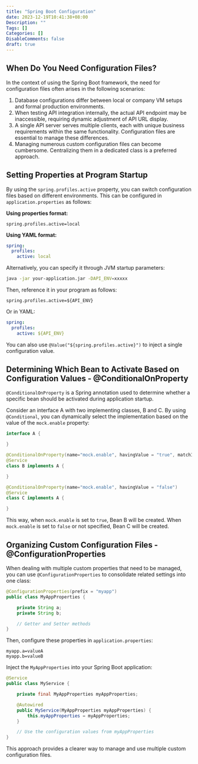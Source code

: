 ```yaml
---
title: "Spring Boot Configuration"
date: 2023-12-19T10:41:38+08:00
Description: ""
Tags: []
Categories: []
DisableComments: false
draft: true
---
```

## When Do You Need Configuration Files?

In the context of using the Spring Boot framework, the need for configuration files often arises in the following scenarios:

1. Database configurations differ between local or company VM setups and formal production environments.
2. When testing API integration internally, the actual API endpoint may be inaccessible, requiring dynamic adjustment of API URL display.
3. A single API server serves multiple clients, each with unique business requirements within the same functionality. Configuration files are essential to manage these differences.
4. Managing numerous custom configuration files can become cumbersome. Centralizing them in a dedicated class is a preferred approach.

## Setting Properties at Program Startup

By using the `spring.profiles.active` property, you can switch configuration files based on different environments. This can be configured in `application.properties` as follows:

**Using properties format:**
```properties
spring.profiles.active=local
```

**Using YAML format:**
```yaml
spring:
  profiles:
    active: local
```

Alternatively, you can specify it through JVM startup parameters:

```bash
java -jar your-application.jar -DAPI_ENV=xxxxx
```

Then, reference it in your program as follows:

```properties
spring.profiles.active=${API_ENV}
```

Or in YAML:

```yaml
spring:
  profiles:
    active: ${API_ENV}
```

You can also use `@Value("${spring.profiles.active}")` to inject a single configuration value.

## Determining Which Bean to Activate Based on Configuration Values - @ConditionalOnProperty

`@ConditionalOnProperty` is a Spring annotation used to determine whether a specific bean should be activated during application startup.

Consider an interface A with two implementing classes, B and C. By using `@Conditional`, you can dynamically select the implementation based on the value of the `mock.enable` property:

```java
interface A {

}

@ConditionalOnProperty(name="mock.enable", havingValue = "true", matchIfMissing = false)
@Service
class B implements A {

}

@ConditionalOnProperty(name="mock.enable", havingValue = "false")
@Service
class C implements A {

}
```

This way, when `mock.enable` is set to `true`, Bean B will be created. When `mock.enable` is set to `false` or not specified, Bean C will be created.

## Organizing Custom Configuration Files - @ConfigurationProperties

When dealing with multiple custom properties that need to be managed, you can use `@ConfigurationProperties` to consolidate related settings into one class:

```java
@ConfigurationProperties(prefix = "myapp")
public class MyAppProperties {

    private String a;
    private String b;

    // Getter and Setter methods
}
```

Then, configure these properties in `application.properties`:

```properties
myapp.a=valueA
myapp.b=valueB
```

Inject the `MyAppProperties` into your Spring Boot application:

```java
@Service
public class MyService {

    private final MyAppProperties myAppProperties;

    @Autowired
    public MyService(MyAppProperties myAppProperties) {
        this.myAppProperties = myAppProperties;
    }

    // Use the configuration values from myAppProperties
}
```

This approach provides a clearer way to manage and use multiple custom configuration files.